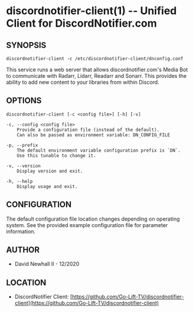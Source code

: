 discordnotifier-client(1) -- Unified Client for DiscordNotifier.com
===

SYNOPSIS
---

`discordnotifier-client -c /etc/discordnotifier-client/dnconfig.conf`

This service runs a web server that allows discordnotifier.com's Media Bot to
communicate with Radarr, Lidarr, Readarr and Sonarr. This provides the ability
to add new content to your libraries from within Discord.

OPTIONS
---

`discordnotifier-client [-c <config file>] [-h] [-v]`

    -c, --config <config file>
        Provide a configuration file (instead of the default).
        Can also be passed as environment variable: DN_CONFIG_FILE

    -p, --prefix
        The default environment variable configuration prefix is `DN`.
        Use this tunable to change it.

    -v, --version
        Display version and exit.

    -h, --help
        Display usage and exit.

CONFIGURATION
---

The default configuration file location changes depending on operating system.
See the provided example configuration file for parameter information.

AUTHOR
---
*   David Newhall II - 12/2020

LOCATION
---
*   DiscordNotifier Client: [https://github.com/Go-Lift-TV/discordnotifier-client](https://github.com/Go-Lift-TV/discordnotifier-client)
